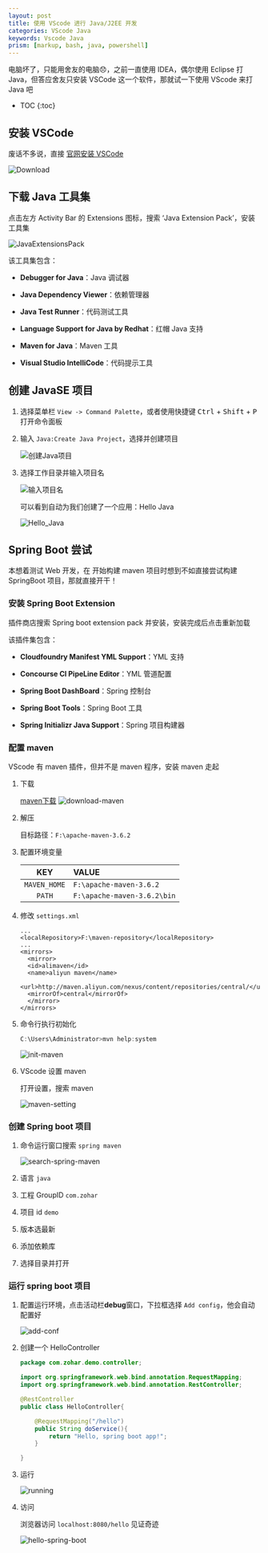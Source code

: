 ```yaml
---
layout: post
title: 使用 VScode 进行 Java/J2EE 开发
categories: VScode Java
keywords: Vscode Java
prism: [markup, bash, java, powershell]
---
```


电脑坏了，只能用舍友的电脑😞，之前一直使用 IDEA，偶尔使用 Eclipse 打 Java，但答应舍友只安装 VSCode 这一个软件，那就试一下使用 VScode 来打 Java 吧

* TOC
{:toc}

## 安装 VSCode

废话不多说，直接 [官网安装 VSCode](https://code.visualstudio.com/Download "VSCode 下载")

![Download](/images/posts/vscode-java/download-vscode.png)

## 下载 Java 工具集

点击左方 Activity Bar 的 Extensions 图标，搜索 ‘Java Extension Pack’，安装工具集

![JavaExtensionsPack](/images/posts/vscode-java/java-extensions-pack.png)

该工具集包含：

* **Debugger for Java**：Java 调试器

* **Java Dependency Viewer**：依赖管理器

* **Java Test Runner**：代码测试工具

* **Language Support for Java by Redhat**：红帽 Java 支持

* **Maven for Java**：Maven 工具

* **Visual Studio IntelliCode**：代码提示工具

## 创建 JavaSE 项目

1. 选择菜单栏 `View -> Command Palette`，或者使用快捷键 <kbd>Ctrl</kbd> + <kbd>Shift</kbd> + <kbd>P</kbd> 打开命令面板

2. 输入 `Java:Create Java Project`，选择并创建项目

    ![创建Java项目](/images/posts/vscode-java/create-java-project.png)

3. 选择工作目录并输入项目名

    ![输入项目名](/images/posts/vscode-java/project-name.png)
    
    可以看到自动为我们创建了一个应用：Hello Java

    ![Hello_Java](/images/posts/vscode-java/hello-java.png)

## Spring Boot 尝试

本想着测试 Web 开发，在 开始构建 maven 项目时想到不如直接尝试构建 SpringBoot 项目，那就直接开干！

### 安装 Spring Boot Extension

插件商店搜索 Spring boot extension pack 并安装，安装完成后点击重新加载

该插件集包含：

* **Cloudfoundry Manifest YML Support**：YML 支持

* **Concourse CI PipeLine Editor**：YML 管道配置

* **Spring Boot DashBoard**：Spring 控制台

* **Spring Boot Tools**：Spring Boot 工具

* **Spring Initializr Java Support**：Spring 项目构建器

### 配置 maven

VScode 有 maven 插件，但并不是 maven 程序，安装 maven 走起

1. 下载

    [maven下载](https://maven.apache.org/download.cgi)
    ![download-maven](/images/posts/vscode-java/maven-download.png)

2. 解压

    目标路径：`F:\apache-maven-3.6.2`

3. 配置环境变量

    KEY | VALUE
    :-: | :-
    `MAVEN_HOME` | `F:\apache-maven-3.6.2`
    `PATH` | `F:\apache-maven-3.6.2\bin`

4. 修改 `settings.xml`

    ```markup
    ...
    <localRepository>F:\maven-repository</localRepository>
    ...
    <mirrors>
      <mirror>
      <id>alimaven</id>
      <name>aliyun maven</name>
      <url>http://maven.aliyun.com/nexus/content/repositories/central/</url>
      <mirrorOf>central</mirrorOf>
      </mirror>
    </mirrors>
    ```

5. 命令行执行初始化

    ```powershell
    C:\Users\Administrator>mvn help:system
    ```

    ![init-maven](/images/posts/vscode-java/init-maven.png)

6. VScode 设置 maven

    打开设置，搜索 maven

    ![maven-setting](/images/posts/vscode-java/maven-vscode-setting.png)

### 创建 Spring boot 项目

1. 命令运行窗口搜索 `spring maven`

    ![search-spring-maven](/images/posts/vscode-java/search-spring-maven.png)

2. 语言 `java` 

3. 工程 GroupID `com.zohar`

4. 项目 id `demo`

5. 版本选最新

6. 添加依赖库

7. 选择目录并打开


### 运行 spring boot 项目

1. 配置运行环境，点击活动栏**debug**窗口，下拉框选择 `Add config`，他会自动配置好

    ![add-conf](/images/posts/vscode-java/add-conf.png)

2. 创建一个 HelloController

    ```java
    package com.zohar.demo.controller;

    import org.springframework.web.bind.annotation.RequestMapping;
    import org.springframework.web.bind.annotation.RestController;

    @RestController
    public class HelloController{

        @RequestMapping("/hello")
        public String doService(){
            return "Hello, spring boot app!";
        }

    }
    ```

3. 运行

    ![running](/images/posts/vscode-java/running.png)

4. 访问

    浏览器访问 `localhost:8080/hello` 见证奇迹

    ![hello-spring-boot](/images/posts/vscode-java/hello-spring-boot.png)
